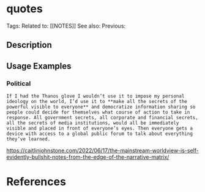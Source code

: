 # quotes

Tags: 
Related to: [[NOTES]]
See also: 
Previous: 

## Description

## Usage Examples

### Political

```shell-session
If I had the Thanos glove I wouldn’t use it to impose my personal ideology on the world, I’d use it to **make all the secrets of the powerful visible to everyone** and democratize information sharing so people could decide for themselves what course of action to take in response. All government secrets, all corporate and financial secrets, all the secrets of media institutions, would all be immediately visible and placed in front of everyone’s eyes. Then everyone gets a device with access to a global public forum to talk about everything they’ve learned.
```
https://caitlinjohnstone.com/2022/06/17/the-mainstream-worldview-is-self-evidently-bullshit-notes-from-the-edge-of-the-narrative-matrix/

# References